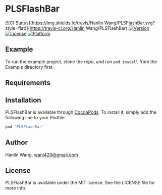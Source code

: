 # PLSFlashBar

[![CI Status](https://img.shields.io/travis/Hanlin Wang/PLSFlashBar.svg?style=flat)](https://travis-ci.org/Hanlin Wang/PLSFlashBar)
[![Version](https://img.shields.io/cocoapods/v/PLSFlashBar.svg?style=flat)](https://cocoapods.org/pods/PLSFlashBar)
[![License](https://img.shields.io/cocoapods/l/PLSFlashBar.svg?style=flat)](https://cocoapods.org/pods/PLSFlashBar)
[![Platform](https://img.shields.io/cocoapods/p/PLSFlashBar.svg?style=flat)](https://cocoapods.org/pods/PLSFlashBar)

## Example

To run the example project, clone the repo, and run `pod install` from the Example directory first.

## Requirements

## Installation

PLSFlashBar is available through [CocoaPods](https://cocoapods.org). To install
it, simply add the following line to your Podfile:

```ruby
pod 'PLSFlashBar'
```

## Author

Hanlin Wang, wani420@gmail.com

## License

PLSFlashBar is available under the MIT license. See the LICENSE file for more info.
